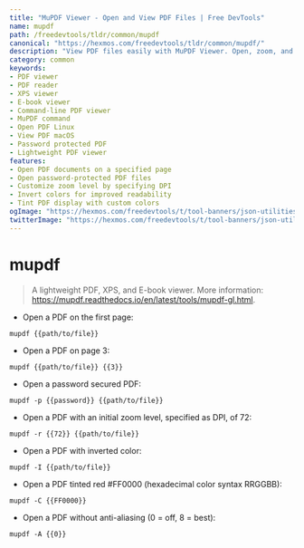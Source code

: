 ```yaml
---
title: "MuPDF Viewer - Open and View PDF Files | Free DevTools"
name: mupdf
path: /freedevtools/tldr/common/mupdf
canonical: "https://hexmos.com/freedevtools/tldr/common/mupdf/"
description: "View PDF files easily with MuPDF Viewer. Open, zoom, and customize PDF display with command-line options. Free online tool, no registration required."
category: common
keywords:
- PDF viewer
- PDF reader
- XPS viewer
- E-book viewer
- Command-line PDF viewer
- MuPDF command
- Open PDF Linux
- View PDF macOS
- Password protected PDF
- Lightweight PDF viewer
features:
- Open PDF documents on a specified page
- Open password-protected PDF files
- Customize zoom level by specifying DPI
- Invert colors for improved readability
- Tint PDF display with custom colors
ogImage: "https://hexmos.com/freedevtools/t/tool-banners/json-utilities-banner.png"
twitterImage: "https://hexmos.com/freedevtools/t/tool-banners/json-utilities-banner.png"
---
```


# mupdf

> A lightweight PDF, XPS, and E-book viewer.
> More information: <https://mupdf.readthedocs.io/en/latest/tools/mupdf-gl.html>.

- Open a PDF on the first page:

`mupdf {{path/to/file}}`

- Open a PDF on page 3:

`mupdf {{path/to/file}} {{3}}`

- Open a password secured PDF:

`mupdf -p {{password}} {{path/to/file}}`

- Open a PDF with an initial zoom level, specified as DPI, of 72:

`mupdf -r {{72}} {{path/to/file}}`

- Open a PDF with inverted color:

`mupdf -I {{path/to/file}}`

- Open a PDF tinted red #FF0000 (hexadecimal color syntax RRGGBB):

`mupdf -C {{FF0000}}`

- Open a PDF without anti-aliasing (0 = off, 8 = best):

`mupdf -A {{0}}`
